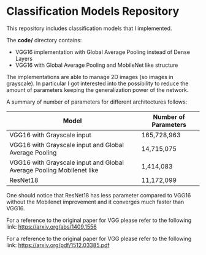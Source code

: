 # Classification Models Repository
This repository includes classification models that I implemented.

The **code/** directory contains:

* VGG16 implementation with Global Average Pooling instead of Dense Layers
* VGG16 with Global Average Pooling and MobileNet like structure

The implementations are able to manage 2D images (so images in grayscale).
In particular I got interested into the possibility to reduce the amount of
parameters keeping the generalization power of the network.

A summary of number of parameters for different architectures follows:

Model | Number of Parameters
------------ | -------------
VGG16 with Grayscale input | 165,728,963
VGG16 with Grayscale input and Global Average Pooling| 14,715,075
VGG16 with Grayscale input and Global Average Pooling Mobilenet like| 1,414,083
ResNet18 | 11,172,099

One should notice that ResNet18 has less parameter compared to VGG16 without the Mobilenet improvement and it converges much faster than VGG16.

 
For a reference to the original paper for VGG please refer to the following link:
https://arxiv.org/abs/1409.1556

For a reference to the original paper for VGG please refer to the following link:
https://arxiv.org/pdf/1512.03385.pdf

